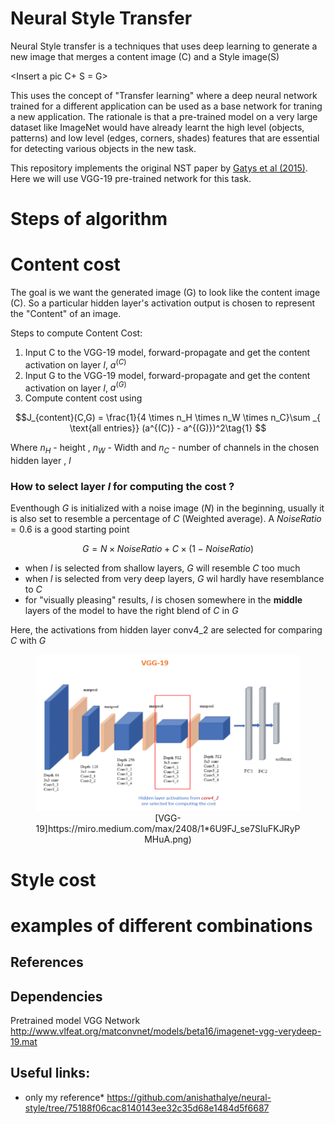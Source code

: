 
# Neural Style Transfer

Neural Style transfer is a techniques that uses deep learning to generate a new image that merges a content image (C) and a Style image(S)

<Insert a pic  C+ S = G>

This uses the concept of "Transfer learning" where a deep neural network trained for a different application can be used as a base network for traning a new application. The rationale is that a  pre-trained model on a very large dataset like ImageNet would have already learnt the high level (objects, patterns) and low level (edges, corners, shades) features that are essential for detecting  various objects in the new task.

This repository implements the original NST paper by [Gatys et al (2015)](https://arxiv.org/abs/1508.06576). Here we will use VGG-19 pre-trained network for this task. 

# Steps of algorithm

# Content cost 

The goal is we want the generated image (G) to look like the content image (C). So a particular hidden layer's activation output is chosen to represent the "Content" of an image. 

Steps to compute Content Cost:
1. Input C to the VGG-19 model, forward-propagate and get the content activation on layer $l$, $a^{(C)}$
2. Input G to the VGG-19 model, forward-propagate and get the content activation on layer $l$, $a^{(G)}$
3. Compute content cost using 

$$J_{content}(C,G) =  \frac{1}{4 \times n_H \times n_W \times n_C}\sum _{ \text{all entries}} (a^{(C)} - a^{(G)})^2\tag{1} $$

Where  $n_H$ -  height , $n_W$ - Width and $n_C$ - number of channels in the chosen hidden layer , $l$

### How to select layer $l$ for computing the cost ?

Eventhough $G$ is initialized with a noise image ($N$) in the beginning, usually it is also set to resemble a percentage of $C$ (Weighted average). A $Noise Ratio = 0.6$ is a good starting point

$$ G =  N \times Noise Ratio  +  C \times (1 - Noise Ratio)$$

* when $l$ is selected from shallow layers, $G$ will resemble $C$ too much
* when $l$ is selected from very deep layers, $G$ wil hardly have resemblance to $C$
* for "visually pleasing" results, $l$ is chosen somewhere in the **middle** layers of the model to have the right blend of $C$ in $G$

Here, the activations from hidden layer conv4_2 are selected for comparing $C$ with $G$

<center>
<figure>
    <img src="images/vgg19.png" style="width:450px;height:250px;"/>
    <figcaption>[VGG-19]https://miro.medium.com/max/2408/1*6U9FJ_se7SIuFKJRyPMHuA.png)</figcaption>
</figure>
</center>



# Style cost 

# examples of different combinations




## References


## Dependencies

Pretrained model VGG Network
http://www.vlfeat.org/matconvnet/models/beta16/imagenet-vgg-verydeep-19.mat



## Useful links: 

* only my reference*
https://github.com/anishathalye/neural-style/tree/75188f06cac8140143ee32c35d68e1484d5f6687 

